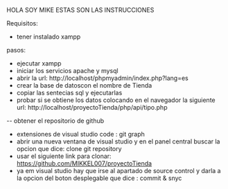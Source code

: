 HOLA SOY MIKE 
ESTAS SON LAS INSTRUCCIONES

Requisitos:
- tener instalado xampp

pasos:

- ejecutar xampp
- iniciar los servicios apache y mysql
- abrir la url: http://localhost/phpmyadmin/index.php?lang=es
- crear la base de datoscon el nombre de Tienda
- copiar las sentecias sql y ejecutarlas
- probar si se obtiene los datos colocando en el navegador 
  la siguiente url: http://localhost/proyectoTienda/php/api/tipo.php

-- obtener el repositorio de github

- extensiones de visual studio code : git graph
- abrir una nueva ventana de visual studio y en el panel central buscar la opcion que dice:
 clone git repository
- usar el siguiente link para clonar: https://github.com/MIKKEL007/proyectoTienda
- ya em visual studio hay que irse al apartado de source control y darla a la opcion del boton desplegable que dice
 : commit & snyc

